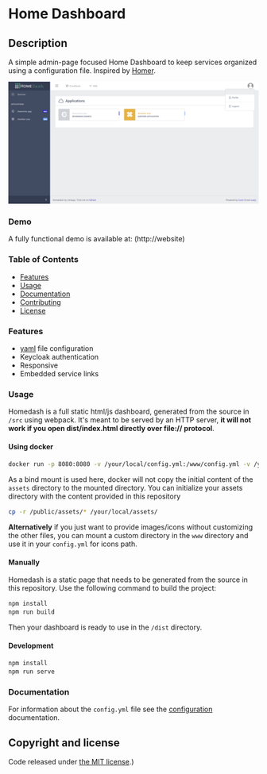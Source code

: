 # Home Dashboard

## Description

A simple admin-page focused Home Dashboard to keep services organized using a configuration file.  Inspired by [Homer](https://github.com/bastienwirtz/homer).

![screenshot](docs/screenshot.png)

### Demo

A fully functional demo is available at: (http://website)

### Table of Contents

- [Features](#features)
- [Usage](#usage)
- [Documentation](#documentation)
- [Contributing](#contributing)
- [License](#copyright-and-license)

### Features

- [yaml](http://yaml.org/) file configuration
- Keycloak authentication
- Responsive
- Embedded service links

### Usage

Homedash is a full static html/js dashboard, generated from the source in `/src` using webpack. It's meant to be served by an HTTP server, **it will not work if you open dist/index.html directly over file:// protocol**.

#### Using docker

```sh
docker run -p 8080:8080 -v /your/local/config.yml:/www/config.yml -v /your/local/assets/:/www/assets simbaja/homedash:latest
```

As a bind mount is used here, docker will not copy the initial content of the `assets` directory to the mounted directory. 
You can initialize your assets directory with the content provided in this repository

```sh
cp -r /public/assets/* /your/local/assets/
```

**Alternatively** if you just want to provide images/icons without customizing the other files, you can mount a custom directory in the `www` directory and use it in your `config.yml` for icons path.

#### Manually

Homedash is a static page that needs to be generated from the source in this repository.
Use the following command to build the project:

```sh
npm install
npm run build
```

Then your dashboard is ready to use in the `/dist` directory.

#### Development

```sh
npm install
npm run serve
```

### Documentation

For information about the `config.yml` file see the [configuration](docs/configuration.md) documentation.

## Copyright and license

Code released under [the MIT license](https://github.com/simbaja/homedash/blob/master/LICENSE).)
